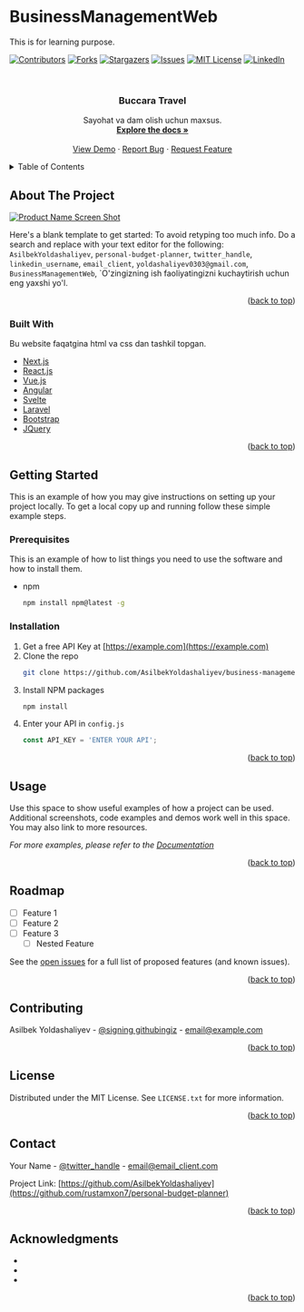 # BusinessManagementWeb
This is for learning purpose. 
<div id="top"></div>

[![Contributors][contributors-shield]][contributors-url]
[![Forks][forks-shield]][forks-url]
[![Stargazers][stars-shield]][stars-url]
[![Issues][issues-shield]][issues-url]
[![MIT License][license-shield]][license-url]
[![LinkedIn][linkedin-shield]][linkedin-url]

<!-- PROJECT LOGO -->
<br />
<div align="center">
<!-- Agar logo kerak bolmasa ochirib tashlang  -->
  <a href="https://github.com/rustamxon7/personal-budget-planner">
    <!-- <img src="img/Buccara.png" alt="Logo" width="100" height="100"> -->
  </a>
  
<!-- Sizning proyektingizni nomi -->
<h3 align="center">Buccara Travel</h3>

<!-- Qisqacha proyektingiz haqida informatsiya -->
  <p align="center">
    Sayohat va dam olish uchun maxsus.
    <br />
    <a href="https://github.com/rustamxon7/personal-budget-planner"><strong>Explore the docs »</strong></a>
    <br />
    <br />
    <a href="https://github.com/rustamxon7/personal-budget-planner">View Demo</a>
    ·
    <a href="https://github.com/rustamxon7/personal-budget-planner/issues">Report Bug</a>
    ·
    <a href="https://github.com/rustamxon7/personal-budget-planner/issues">Request Feature</a>
  </p>
</div>

<!-- TABLE OF CONTENTS -->
<details>
  <summary>Table of Contents</summary>
  <ol>
    <li>
      <a href="#about-the-project">About The Project</a>
      <ul>
        <li><a href="#built-with">Built With</a></li>
      </ul>
    </li>
    <li>
      <a href="#getting-started">Getting Started</a>
      <ul>
        <li><a href="#prerequisites">Prerequisites</a></li>
        <li><a href="#installation">Installation</a></li>
      </ul>
    </li>
    <li><a href="#usage">Usage</a></li>
    <li><a href="#roadmap">Roadmap</a></li>
    <li><a href="#contributing">Contributing</a></li>
    <li><a href="#license">License</a></li>
    <li><a href="#contact">Contact</a></li>
    <li><a href="#acknowledgments">Acknowledgments</a></li>
  </ol>
</details>

<!-- ABOUT THE PROJECT -->

## About The Project

[![Product Name Screen Shot][product-screenshot]](https://example.com)

<!-- Proyektingiz haqida ma'lumot kamida 3ta gapdan tashkil topsin -->

Here's a blank template to get started: To avoid retyping too much info. Do a search and replace with your text editor for the following: `AsilbekYoldashaliyev`, `personal-budget-planner`, `twitter_handle`, `linkedin_username`, `email_client`, `yoldashaliyev0303@gmail.com`, `BusinessManagementWeb`, `O'zingizning ish faoliyatingizni kuchaytirish uchun eng yaxshi yo'l.

<p align="right">(<a href="#top">back to top</a>)</p>

### Built With

<!-- Qaysi dasturlash tillaridan tashkil topgani haqida yozing ma'lumot bilan -->

Bu website faqatgina html va css dan tashkil topgan.

<!-- Dasturlash tillarini o'zingizni dasturingizga qarab to'g'rilang o'zgartiring -->

<!-- MISOL:
- [Dastur nomi](shu dastur haqida link)
 -->

- [Next.js](https://nextjs.org/)
- [React.js](https://reactjs.org/)
- [Vue.js](https://vuejs.org/)
- [Angular](https://angular.io/)
- [Svelte](https://svelte.dev/)
- [Laravel](https://laravel.com)
- [Bootstrap](https://getbootstrap.com)
- [JQuery](https://jquery.com)

<p align="right">(<a href="#top">back to top</a>)</p>

<!-- GETTING STARTED -->
<!-- qanday qilib ornatish haqida ma'lumot -->

## Getting Started

This is an example of how you may give instructions on setting up your project locally.
To get a local copy up and running follow these simple example steps.

### Prerequisites

This is an example of how to list things you need to use the software and how to install them.

- npm
  ```sh
  npm install npm@latest -g
  ```

### Installation

<!-- Agar bu qismini tushunmasangiz menga murojat qiling -->

1. Get a free API Key at [https://example.com](https://example.com)
2. Clone the repo
   ```sh
   git clone https://github.com/AsilbekYoldashaliyev/business-management-web
   ```
3. Install NPM packages
   ```sh
   npm install
   ```
4. Enter your API in `config.js`
   ```js
   const API_KEY = 'ENTER YOUR API';
   ```

<p align="right">(<a href="#top">back to top</a>)</p>

<!-- USAGE EXAMPLES -->

## Usage

<!--
Qanday ishlatish haqida ma'lumot
 -->

 <!-- Agar bu qismini tushunmasangiz menga murojat qiling -->

Use this space to show useful examples of how a project can be used. Additional screenshots, code examples and demos work well in this space. You may also link to more resources.

_For more examples, please refer to the [Documentation](https://example.com)_

<p align="right">(<a href="#top">back to top</a>)</p>

<!-- ROADMAP -->

## Roadmap

- [ ] Feature 1
- [ ] Feature 2
- [ ] Feature 3
  - [ ] Nested Feature

See the [open issues](https://github.com/rustamxon7/personal-budget-planner/issues) for a full list of proposed features (and known issues).

<p align="right">(<a href="#top">back to top</a>)</p>

<!-- CONTRIBUTING -->

## Contributing

<!-- Proyektingizda kimlar qatnachga shu kishilarni ishmini va githubini yozing -->
<!-- Bu qismini qoldirishingiz mumkin -->

Asilbek Yoldashaliyev - [@signing githubingiz](https://github.com/AsilbekYoldashaliyev) - email@example.com

<p align="right">(<a href="#top">back to top</a>)</p>

<!-- LICENSE -->

## License

Distributed under the MIT License. See `LICENSE.txt` for more information.

<p align="right">(<a href="#top">back to top</a>)</p>

<!-- CONTACT -->

## Contact

<!-- proyektingiz linki, githubdagi -->

Your Name - [@twitter_handle](https://twitter.com/twitter_handle) - email@email_client.com

Project Link: [https://github.com/AsilbekYoldashaliyev](https://github.com/rustamxon7/personal-budget-planner)

<p align="right">(<a href="#top">back to top</a>)</p>

<!-- ACKNOWLEDGMENTS -->

## Acknowledgments

- []()
- []()
- []()

<p align="right">(<a href="#top">back to top</a>)</p>

<!-- MARKDOWN LINKS & IMAGES -->
<!-- https://www.markdownguide.org/basic-syntax/#reference-style-links -->

[contributors-shield]: https://img.shields.io/github/contributors/rustamxon7/personal-budget-planner.svg?style=for-the-badge
[contributors-url]: https://github.com/rustamxon7/personal-budget-planner/graphs/contributors
[forks-shield]: https://img.shields.io/github/forks/rustamxon7/personal-budget-planner.svg?style=for-the-badge
[forks-url]: https://github.com/rustamxon7/personal-budget-planner/network/members
[stars-shield]: https://img.shields.io/github/stars/rustamxon7/personal-budget-planner.svg?style=for-the-badge
[stars-url]: https://github.com/rustamxon7/personal-budget-planner/stargazers
[issues-shield]: https://img.shields.io/github/issues/rustamxon7/personal-budget-planner.svg?style=for-the-badge
[issues-url]: https://github.com/rustamxon7/personal-budget-planner/issues
[license-shield]: https://img.shields.io/github/license/rustamxon7/personal-budget-planner.svg?style=for-the-badge
[license-url]: https://github.com/rustamxon7/personal-budget-planner/blob/master/LICENSE.txt
[linkedin-shield]: https://img.shields.io/badge/-LinkedIn-black.svg?style=for-the-badge&logo=linkedin&colorB=555
[linkedin-url]: https://linkedin.com/in/linkedin_username
[product-screenshot]: images/screenshot.png
